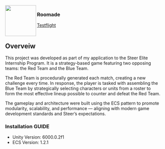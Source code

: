 <!-- PROJECT LOGO -->
<div>
<h3><img align="left" width="100" height="100" src="appstore.png"> <br/> Roomade
</div>   
<a href="https://testflight.apple.com/join/OkLcSDv9">Testflight</a>  <br/> <br/> </h3>   
</div>   
 
## Overveiw
This project was developed as part of my application to the Steer Elite Internship Program. It is a strategy-based game featuring two opposing teams: the Red Team and the Blue Team.

The Red Team is procedurally generated each match, creating a new challenge every time. In response, the player is tasked with assembling the Blue Team by strategically selecting characters or units from a roster to form the most effective lineup possible to counter and defeat the Red Team.

The gameplay and architecture were built using the ECS pattern to promote modularity, scalability, and performance — aligning with modern game development standards and Steer’s expectations.

### Installation GUIDE
- Unity Version: 6000.0.2f1
- ECS Version: 1.2.1

<!-- MARKDOWN LINKS & IMAGES -->
<!-- https://www.markdownguide.org/basic-syntax/#reference-style-links -->
[Swift-img]: https://img.shields.io/badge/-Swift-orange
[Swift-url]: https://developer.apple.com/swift/

[SwiftUI-img]: https://img.shields.io/badge/-SwiftUI-blue
[SwiftUI-url]: https://developer.apple.com/xcode/swiftui/

[Firebase-img]: https://img.shields.io/badge/-Firebase-yellow
[Firebase-url]: https://firebase.google.com

[Figma-img]: https://img.shields.io/badge/-Figma-blue
[Figma-url]: https://www.figma.com/file/tOwavxZJyGBImzbSgo6fcM/Roomade?node-id=0%3A1&t=SiH0xR3Ug7foYJhO-1

[GitHub-img]: https://img.shields.io/badge/-GitHub-lightgrey
[GitHub-url]: https://github.com/weex1997/Roomade
